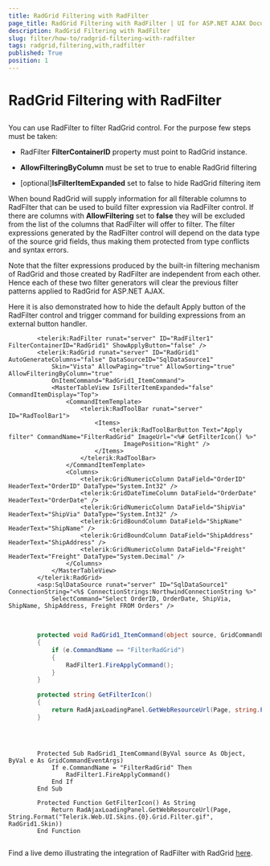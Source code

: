 ```yaml
---
title: RadGrid Filtering with RadFilter
page_title: RadGrid Filtering with RadFilter | UI for ASP.NET AJAX Documentation
description: RadGrid Filtering with RadFilter
slug: filter/how-to/radgrid-filtering-with-radfilter
tags: radgrid,filtering,with,radfilter
published: True
position: 1
---
```


# RadGrid Filtering with RadFilter



## 

You can use RadFilter to filter RadGrid control. For the purpose few steps must be taken:

* RadFilter __FilterContainerID__ property must point to RadGrid instance.

* __AllowFilteringByColumn__ must be set to true to enable RadGrid filtering

* [optional]__IsFilterItemExpanded__ set to false to hide RadGrid filtering item

When bound RadGrid will supply information for all filterable columns to RadFilter that can be used to build filter expression via RadFilter control. If there are columns with __AllowFiltering__ set to __false__ they will be excluded from the list of the columns that RadFilter will offer to filter. The filter expressions generated by the RadFilter control will depend on the data type of the source grid fields, thus making them protected from type conflicts and syntax errors.

Note that the filter expressions produced by the built-in filtering mechanism of RadGrid and those created by RadFilter are independent from each other. Hence each of these two filter generators will clear the previous filter patterns applied to RadGrid for ASP.NET AJAX.

Here it is also demonstrated how to hide the default Apply button of the RadFilter control and trigger command for building expressions from an external button handler.



````ASPNET
	    <telerik:RadFilter runat="server" ID="RadFilter1" FilterContainerID="RadGrid1" ShowApplyButton="false" />
	    <telerik:RadGrid runat="server" ID="RadGrid1" AutoGenerateColumns="false" DataSourceID="SqlDataSource1"
	        Skin="Vista" AllowPaging="true" AllowSorting="true" AllowFilteringByColumn="true"
	        OnItemCommand="RadGrid1_ItemCommand">
	        <MasterTableView IsFilterItemExpanded="false" CommandItemDisplay="Top">
	            <CommandItemTemplate>
	                <telerik:RadToolBar runat="server" ID="RadToolBar1">
	                    <Items>
	                        <telerik:RadToolBarButton Text="Apply filter" CommandName="FilterRadGrid" ImageUrl="<%# GetFilterIcon() %>"
	                            ImagePosition="Right" />
	                    </Items>
	                </telerik:RadToolBar>
	            </CommandItemTemplate>
	            <Columns>
	                <telerik:GridNumericColumn DataField="OrderID" HeaderText="OrderID" DataType="System.Int32" />
	                <telerik:GridDateTimeColumn DataField="OrderDate" HeaderText="OrderDate" />
	                <telerik:GridNumericColumn DataField="ShipVia" HeaderText="ShipVia" DataType="System.Int32" />
	                <telerik:GridBoundColumn DataField="ShipName" HeaderText="ShipName" />
	                <telerik:GridBoundColumn DataField="ShipAddress" HeaderText="ShipAddress" />
	                <telerik:GridNumericColumn DataField="Freight" HeaderText="Freight" DataType="System.Decimal" />
	            </Columns>
	        </MasterTableView>
	    </telerik:RadGrid>
	    <asp:SqlDataSource runat="server" ID="SqlDataSource1" ConnectionString="<%$ ConnectionStrings:NorthwindConnectionString %>"
	        SelectCommand="Select OrderID, OrderDate, ShipVia, ShipName, ShipAddress, Freight FROM Orders" />
````
````C#
	
	
	    protected void RadGrid1_ItemCommand(object source, GridCommandEventArgs e)
	    {
	        if (e.CommandName == "FilterRadGrid")
	        {
	            RadFilter1.FireApplyCommand();
	        }
	    }
	
	    protected string GetFilterIcon()
	    {
	        return RadAjaxLoadingPanel.GetWebResourceUrl(Page, string.Format("Telerik.Web.UI.Skins.{0}.Grid.Filter.gif", RadGrid1.Skin));
	    }
	
	
````
````VB.NET
	
	    Protected Sub RadGrid1_ItemCommand(ByVal source As Object, ByVal e As GridCommandEventArgs)
	        If e.CommandName = "FilterRadGrid" Then
	            RadFilter1.FireApplyCommand()
	        End If
	    End Sub
	
	    Protected Function GetFilterIcon() As String
	        Return RadAjaxLoadingPanel.GetWebResourceUrl(Page, String.Format("Telerik.Web.UI.Skins.{0}.Grid.Filter.gif", RadGrid1.Skin))
	    End Function
	
````


Find a live demo illustrating the integration of RadFilter with RadGrid [here](http://demos.telerik.com/aspnet-ajax/Filter/Examples/Integration/DefaultCS.aspx).
